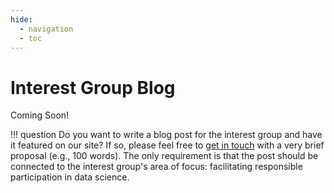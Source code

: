 ```yaml
---
hide:
  - navigation
  - toc
---
```


# Interest Group Blog

Coming Soon!

!!! question
    Do you want to write a blog post for the interest group and have it featured on our site? If so, please feel free to [get in touch](mailto:cburr@turing.ac.uk) with a very brief proposal (e.g., 100 words).
    The only requirement is that the post should be connected to the interest group's area of focus: facilitating responsible participation in data science.